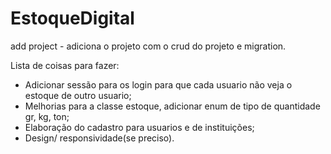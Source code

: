 # EstoqueDigital

add project - adiciona o projeto com o crud do projeto e migration.

Lista de coisas para fazer: 

  - Adicionar sessão para os login para que cada usuario não veja o estoque de outro usuario;
  - Melhorias para a classe estoque, adicionar enum de tipo de quantidade gr, kg, ton;
  - Elaboração do cadastro para usuarios e de instituições;
  - Design/ responsividade(se preciso).
  
